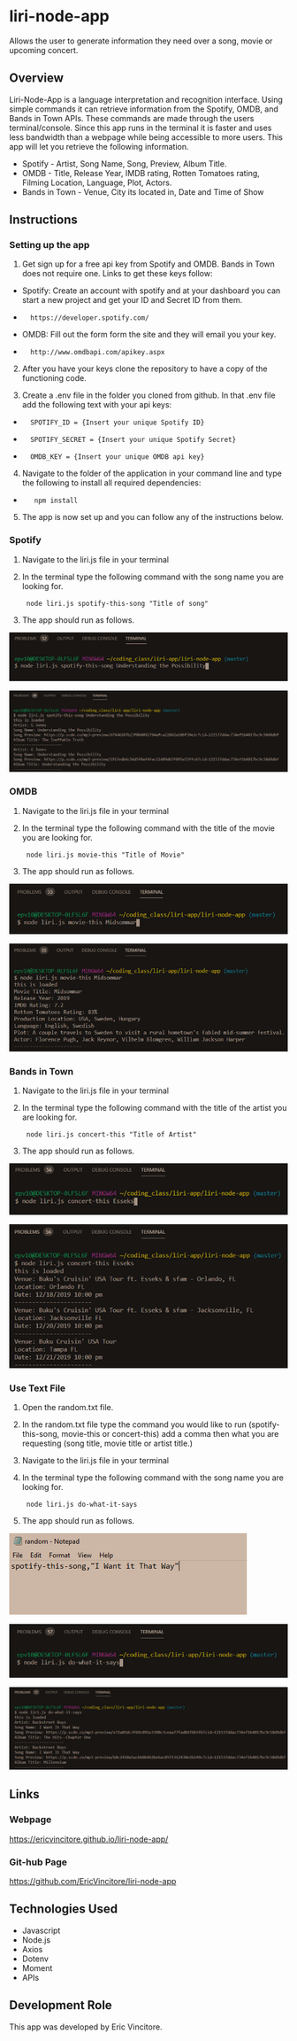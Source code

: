 # liri-node-app

 Allows the user to generate information they need over a song, movie or upcoming concert.

## Overview

Liri-Node-App is a language interpretation and recognition interface. Using simple commands it can retrieve information from the Spotify, OMDB, and Bands in Town APIs. These commands are made through the users terminal/console. Since this app runs in the terminal it is faster and uses less bandwidth than a webpage while being accessible to more users. This app will let you retrieve the following information.

* Spotify - Artist, Song Name, Song, Preview, Album Title.
* OMDB - Title, Release Year, IMDB rating, Rotten Tomatoes rating, Filming Location, Language,  Plot, Actors.
* Bands in Town - Venue, City its located in, Date and Time of Show

## Instructions

### Setting up the app
1. Get sign up for a free api key from Spotify and OMDB. Bands in Town does not require one. Links to get these keys follow:
* Spotify: Create an account with spotify and at your dashboard you can start a new project and get your ID and Secret ID from them. 
*       https://developer.spotify.com/
* OMDB: Fill out the form form the site and they will email you your key.
*       http://www.omdbapi.com/apikey.aspx

2. After you have your keys clone the repository to have a copy of the functioning code.

3. Create a .env file in the folder you cloned from github. In that .env file add the following text with your api keys:
*       SPOTIFY_ID = {Insert your unique Spotify ID}
*       SPOTIFY_SECRET = {Insert your unique Spotify Secret}
*       OMDB_KEY = {Insert your unique OMDB api key}

4. Navigate to the folder of the application in your command line and type the following to install all required dependencies:
*        npm install

5. The app is now set up and you can follow any of the instructions below.

### Spotify
1. Navigate to the liri.js file in your terminal

2. In the terminal type the following command with the song name you are looking for.

        node liri.js spotify-this-song "Title of song"
    
3. The app should run as follows.

![Spotify Command](https://raw.githubusercontent.com/EricVincitore/liri-node-app/master/Images/spotify1.PNG)

![Spotify Command](https://raw.githubusercontent.com/EricVincitore/liri-node-app/master/Images/spotify2.PNG)

### OMDB
1. Navigate to the liri.js file in your terminal

2. In the terminal type the following command with the title of the movie you are looking for.

        node liri.js movie-this "Title of Movie"
    
3. The app should run as follows.

![OMDB Command](https://raw.githubusercontent.com/EricVincitore/liri-node-app/master/Images/OMDB1.PNG)

![OMDB Command](https://raw.githubusercontent.com/EricVincitore/liri-node-app/master/Images/OMDB2.PNG)

### Bands in Town
1. Navigate to the liri.js file in your terminal

2. In the terminal type the following command with the title of the artist you are looking for.

        node liri.js concert-this "Title of Artist"
    
3. The app should run as follows.

![Spotify Command](https://raw.githubusercontent.com/EricVincitore/liri-node-app/master/Images/BIN1.PNG)

![Spotify Command](https://raw.githubusercontent.com/EricVincitore/liri-node-app/master/Images/BIN2.PNG) 

### Use Text File
1. Open the random.txt file.

2. In the random.txt file type the command you would like to run (spotify-this-song, movie-this or concert-this) add a comma then what you are requesting (song title, movie title or artist title.)

2. Navigate to the liri.js file in your terminal

2. In the terminal type the following command with the song name you are looking for.

        node liri.js do-what-it-says
    
3. The app should run as follows.

![Spotify Command](https://raw.githubusercontent.com/EricVincitore/liri-node-app/master/Images/do1.PNG)

![Spotify Command](https://raw.githubusercontent.com/EricVincitore/liri-node-app/master/Images/do2.PNG)

![Spotify Command](https://raw.githubusercontent.com/EricVincitore/liri-node-app/master/Images/do3.PNG)

## Links

### Webpage

https://ericvincitore.github.io/liri-node-app/

### Git-hub Page

https://github.com/EricVincitore/liri-node-app

## Technologies Used

* Javascript
* Node.js
* Axios
* Dotenv
* Moment
* APIs

## Development Role

This app was developed by Eric Vincitore.